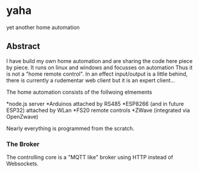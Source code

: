 # yaha
yet another home automation

<h2>Abstract</h2>

I have build my own home automation and are sharing the code here piece by piece. It runs on linux and windows and focusses on automation
Thus it is not a "home remote control". In an effect input/output is a little behind, there is currently a rudementar web client 
but it is an expert client...

The home automation consists of the follwoing elmements

*node.js server
*Arduinos attached by RS485
*ESP8266 (and in future ESP32) attached by WLan
*FS20 remote controls
*ZWave (integrated via OpenZwave)

Nearly everything is programmed from the scratch. 

<h3>The Broker</h3>
The controlling core is a "MQTT like" broker using HTTP instead of Websockets. 
